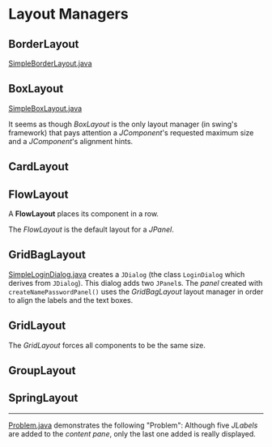 #  Layout Managers

## BorderLayout

[SimpleBorderLayout.java](https://raw.github.com/ReneNyffenegger/development_misc/master/java/swing/LayoutManagers/BorderLayout/SimpleBorderLayout.java)

## BoxLayout

[SimpleBoxLayout.java](https://raw.github.com/ReneNyffenegger/development_misc/master/java/swing/LayoutManagers/BoxLayout/SimpleBoxLayout.java)

It seems as though *BoxLayout* is the only layout manager (in swing's framework) that pays attention a *JComponent*'s requested maximum size and
a *JComponent*'s alignment hints.

## CardLayout
## FlowLayout

A **FlowLayout** places its component in a row.

The *FlowLayout* is the default layout for a *JPanel*.

## GridBagLayout

[SimpleLoginDialog.java](https://raw.github.com/ReneNyffenegger/development_misc/master/java/swing/LayoutManagers/GridBagLayout/SimpleLoginDialog.java) creates a 
`JDialog` (the class `LoginDialog` which derives from `JDialog`). This dialog adds two `JPanel`s. The *panel* created with `createNamePasswordPanel()`
uses the *GridBagLayout* layout manager in order to align the labels and the text boxes.

## GridLayout

The *GridLayout* forces all components to be the same size.

## GroupLayout
## SpringLayout

-----------


[Problem.java](https://raw.github.com/ReneNyffenegger/development_misc/master/java/swing/LayoutManagers/Problem.java) demonstrates the following "Problem": Although five *JLabels* are added to the *content pane*, only
the last one added is really displayed.
